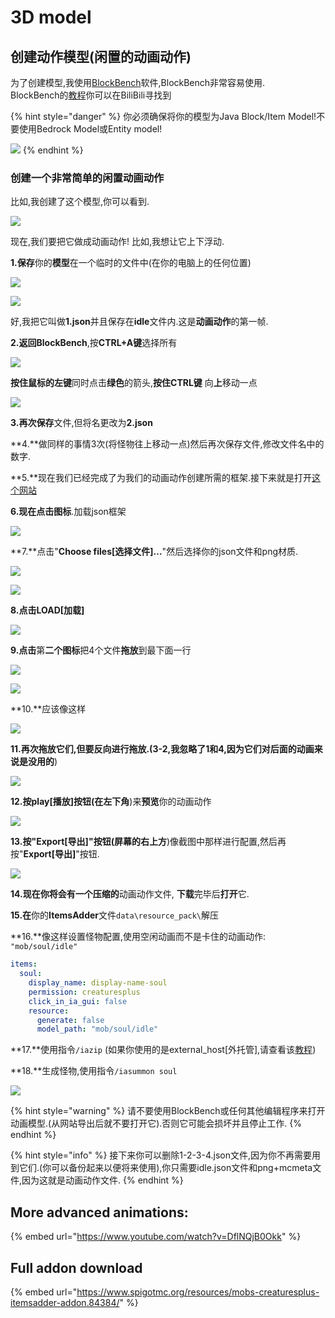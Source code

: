 # 3D model

## 创建动作模型\(闲置的动画动作\)

为了创建模型,我使用[BlockBench](https://blockbench.net/)软件,BlockBench非常容易使用.  
BlockBench的[教程](https://search.bilibili.com/all?keyword=BlockBench&from_source=webtop_search&spm_id_from=333.851)你可以在BiliBili寻找到

{% hint style="danger" %}
你必须确保将你的模型为Java Block/Item Model!不要使用Bedrock Model或Entity model!

![](../../../../../.gitbook/assets/immagine%20%2889%29%20%284%29.png)
{% endhint %}

### 创建一个非常简单的闲置动画动作

比如,我创建了这个模型,你可以看到.

![](../../../../../.gitbook/assets/immagine%20%2857%29.png)

现在,我们要把它做成动画动作! 
比如,我想让它上下浮动.

**1.保存**你的**模型**在一个临时的文件中\(在你的电脑上的任何位置\)

![](../../../../../.gitbook/assets/immagine%20%2887%29.png)

![](../../../../../.gitbook/assets/immagine%20%2882%29.png)

好,我把它叫做**1.json**并且保存在**idle**文件内.这是**动画动作**的第一帧.

**2.**返回**BlockBench**,按**CTRL+A键**选择所有

![](../../../../../.gitbook/assets/immagine%20%2878%29.png)

**按住鼠标的左键**同时点击**绿色**的箭头,**按住CTRL键** 向**上**移动一点

![](../../../../../.gitbook/assets/immagine%20%2862%29.png)

**3.再次保存**文件,但将名更改为**2.json**

**4.**做同样的事情3次\(将怪物往上移动一点\)然后再次保存文件,修改文件名中的数字.

**5.**现在我们已经完成了为我们的动画动作创建所需的框架.接下来就是打开[这个网站](https://lonedev6.github.io/animated-models/)

**6.**现在点击**图标**.加载json框架

![](../../../../../.gitbook/assets/immagine%20%2880%29.png)

**7.**点击"**Choose files[选择文件]...**"然后选择你的json文件和png材质.

![](../../../../../.gitbook/assets/immagine%20%2814%29.png)

![](../../../../../.gitbook/assets/immagine%20%2873%29.png)

**8.**点击**LOAD[加载]**

![](../../../../../.gitbook/assets/immagine%20%2883%29.png)

**9.点击**第**二个图标**把4个文件**拖放**到最下面一行

![](../../../../../.gitbook/assets/immagine%20%2879%29.png)

![](../../../../../.gitbook/assets/immagine%20%2861%29.png)

**10.**应该像这样

![](../../../../../.gitbook/assets/immagine%20%2874%29.png)

**11.**再次拖放它们,但要反向进行拖放.\(3-2**,我忽略了1和4,因为它们对后面的动画来说是没用的**\)

![](../../../../../.gitbook/assets/immagine%20%2885%29.png)

**12.**按**play[播放]**按钮\(在**左下角**\)来**预览**你的动画动作

![](https://i.imgur.com/zslbD0G.gif)

**13.**按"**Export[导出]**"按钮\(**屏幕**的**右上方**\)像截图中那样进行配置,然后再按"**Export[导出]**"按钮.

![](../../../../../.gitbook/assets/immagine%20%2866%29.png)

**14.**现在你将会有一个**压缩的**动画动作文件, **下载**完毕后**打开**它.

**15.在**你的**ItemsAdder**文件`data\resource_pack\`解压

**16.**像这样设置怪物配置,使用空闲动画而不是卡住的动画动作: `"mob/soul/idle"`

```yaml
items:
  soul:
    display_name: display-name-soul
    permission: creaturesplus
    click_in_ia_gui: false
    resource:
      generate: false
      model_path: "mob/soul/idle"
```

**17.**使用指令`/iazip` \(如果你使用的是external_host[外托管],请查看该[教程](../../../../resourcepack-hosting/)\)

**18.**生成怪物,使用指令`/iasummon soul`

![](https://i.imgur.com/1tljgbv.gif)

{% hint style="warning" %}
请不要使用BlockBench或任何其他编辑程序来打开动画模型.\(从网站导出后就不要打开它\).否则它可能会损坏并且停止工作.
{% endhint %}

{% hint style="info" %}
接下来你可以删除1-2-3-4.json文件,因为你不再需要用到它们.\(你可以备份起来以便将来使用\),你只需要idle.json文件和png+mcmeta文件,因为这就是动画动作文件.
{% endhint %}

## More advanced animations:

{% embed url="https://www.youtube.com/watch?v=DflNQjB0Okk" %}

## Full addon download

{% embed url="https://www.spigotmc.org/resources/mobs-creaturesplus-itemsadder-addon.84384/" %}




